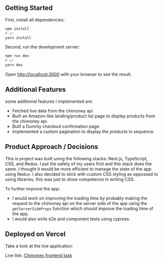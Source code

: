 ## Getting Started

First, install all dependencies:

```bash
npm install
# or
yarn install
```

Second, run the development server:

```bash
npm run dev
# or
yarn dev
```

Open [http://localhost:3000](http://localhost:3000) with your browser to see the result.

## Additional Features
some additional features i implemented are:
- Fetched live data from the chimoney api
- Built an Amazon-like landing/product list page to display products from the chimoney api.
- Built a Dummy checkout confirmation page.
- Implemented a custom pagination to display the products in sequence.

## Product Approach / Decisions
This is project was built using the following stacks: Next.js, TypeScript, CSS, and Redux.
I put the safety of my users first and this stack does the same. I thought it would be more
efficient to manage the state of the app using Redux. I also decided to stick with custom CSS
styling as oppossed to using libraries, this was just to show competence in writing CSS.

To further improve the app: 
- I would work on improving the loading time by probably making the request to the chimoney api 
on the server side of the app using the ```getServerSideProps``` function which should 
improve the loading time of the app. 
- I would also write e2e and component tests using cypress.


## Deployed on Vercel
Take a look at the live application:

Live link: [Chimoney frontend task](https://nextjs.org/docs/deployment)
